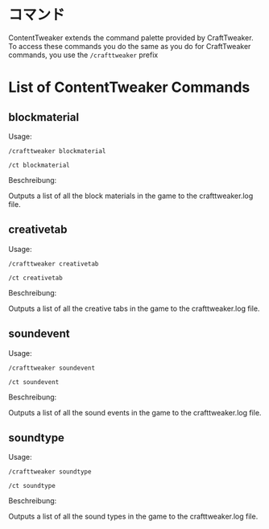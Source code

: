 # コマンド

ContentTweaker extends the command palette provided by CraftTweaker.  
To access these commands you do the same as you do for CraftTweaker commands, you use the `/crafttweaker` prefix

# List of ContentTweaker Commands

## blockmaterial

Usage:

`/crafttweaker blockmaterial`

`/ct blockmaterial`

Beschreibung:

Outputs a list of all the block materials in the game to the crafttweaker.log file.

## creativetab

Usage:

`/crafttweaker creativetab`

`/ct creativetab`

Beschreibung:

Outputs a list of all the creative tabs in the game to the crafttweaker.log file.

## soundevent

Usage:

`/crafttweaker soundevent`

`/ct soundevent`

Beschreibung:

Outputs a list of all the sound events in the game to the crafttweaker.log file.

## soundtype

Usage:

`/crafttweaker soundtype`

`/ct soundtype`

Beschreibung:

Outputs a list of all the sound types in the game to the crafttweaker.log file.